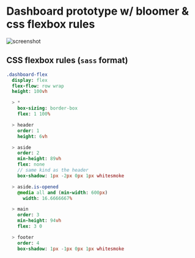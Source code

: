 # Dashboard prototype w/ bloomer & css flexbox rules

![screenshot]("./docs/capture.png")

## CSS flexbox rules (`sass` format)
```sass
.dashboard-flex
  display: flex
  flex-flow: row wrap
  height: 100vh

  > *
    box-sizing: border-box
    flex: 1 100%

  > header
    order: 1
    height: 6vh

  > aside
    order: 2
    min-height: 89vh
    flex: none
    // same kind as the header
    box-shadow: 1px -2px 0px 1px whitesmoke

  > aside.is-opened
    @media all and (min-width: 600px)
      width: 16.6666667%

  > main
    order: 3
    min-height: 94vh
    flex: 3 0

  > footer
    order: 4
    box-shadow: 1px -1px 0px 1px whitesmoke

```
